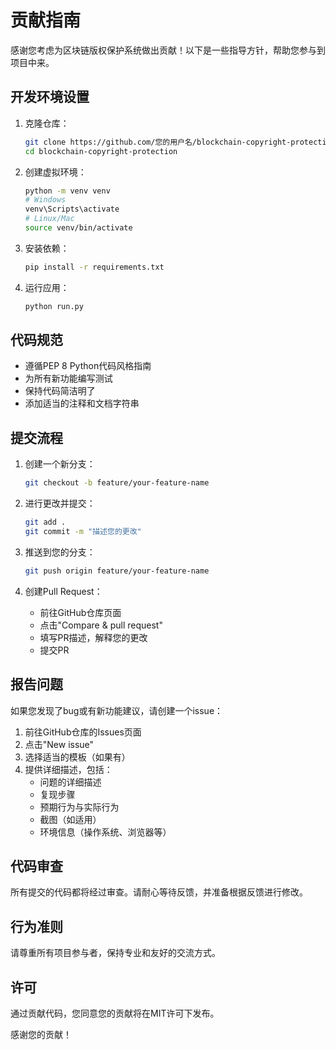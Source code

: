 # 贡献指南

感谢您考虑为区块链版权保护系统做出贡献！以下是一些指导方针，帮助您参与到项目中来。

## 开发环境设置

1. 克隆仓库：
   ```bash
   git clone https://github.com/您的用户名/blockchain-copyright-protection.git
   cd blockchain-copyright-protection
   ```

2. 创建虚拟环境：
   ```bash
   python -m venv venv
   # Windows
   venv\Scripts\activate
   # Linux/Mac
   source venv/bin/activate
   ```

3. 安装依赖：
   ```bash
   pip install -r requirements.txt
   ```

4. 运行应用：
   ```bash
   python run.py
   ```

## 代码规范

- 遵循PEP 8 Python代码风格指南
- 为所有新功能编写测试
- 保持代码简洁明了
- 添加适当的注释和文档字符串

## 提交流程

1. 创建一个新分支：
   ```bash
   git checkout -b feature/your-feature-name
   ```

2. 进行更改并提交：
   ```bash
   git add .
   git commit -m "描述您的更改"
   ```

3. 推送到您的分支：
   ```bash
   git push origin feature/your-feature-name
   ```

4. 创建Pull Request：
   - 前往GitHub仓库页面
   - 点击"Compare & pull request"
   - 填写PR描述，解释您的更改
   - 提交PR

## 报告问题

如果您发现了bug或有新功能建议，请创建一个issue：

1. 前往GitHub仓库的Issues页面
2. 点击"New issue"
3. 选择适当的模板（如果有）
4. 提供详细描述，包括：
   - 问题的详细描述
   - 复现步骤
   - 预期行为与实际行为
   - 截图（如适用）
   - 环境信息（操作系统、浏览器等）

## 代码审查

所有提交的代码都将经过审查。请耐心等待反馈，并准备根据反馈进行修改。

## 行为准则

请尊重所有项目参与者，保持专业和友好的交流方式。

## 许可

通过贡献代码，您同意您的贡献将在MIT许可下发布。

感谢您的贡献！